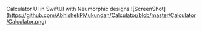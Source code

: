 Calculator UI in SwiftUI with Neumorphic designs 
![ScreenShot] (https://github.com/AbhishekPMukundan/Calculator/blob/master/Calculator/Calculator.png)

